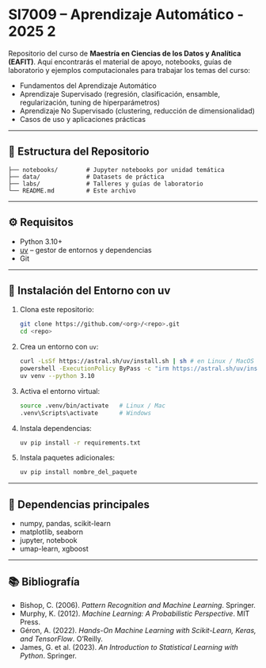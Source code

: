 # SI7009 – Aprendizaje Automático - 2025 2

Repositorio del curso de **Maestría en Ciencias de los Datos y Analítica (EAFIT)**. Aquí encontrarás el material de apoyo, notebooks, guías de laboratorio y ejemplos computacionales para trabajar los temas del curso:

- Fundamentos del Aprendizaje Automático
- Aprendizaje Supervisado (regresión, clasificación, ensamble, regularización, tuning de hiperparámetros)
- Aprendizaje No Supervisado (clustering, reducción de dimensionalidad)
- Casos de uso y aplicaciones prácticas

---

## 📂 Estructura del Repositorio

```
├── notebooks/        # Jupyter notebooks por unidad temática
├── data/             # Datasets de práctica
├── labs/             # Talleres y guías de laboratorio
└── README.md         # Este archivo
```

---

## ⚙️ Requisitos

- Python 3.10+
- [uv](https://github.com/astral-sh/uv) – gestor de entornos y dependencias
- Git

---

## 🚀 Instalación del Entorno con uv

1. Clona este repositorio:
   ```bash
   git clone https://github.com/<org>/<repo>.git
   cd <repo>
   ```

2. Crea un entorno con `uv`:
   ```bash
   curl -LsSf https://astral.sh/uv/install.sh | sh # en Linux / MacOS
   powershell -ExecutionPolicy ByPass -c "irm https://astral.sh/uv/install.ps1 | iex" # en Windows (PowerShell)
   uv venv --python 3.10
   ```

3. Activa el entorno virtual:
   ```bash
   source .venv/bin/activate   # Linux / Mac
   .venv\Scripts\activate      # Windows
   ```

4. Instala dependencias:
   ```bash
   uv pip install -r requirements.txt
   ```

5. Instala paquetes adicionales:
   ```bash
   uv pip install nombre_del_paquete
   ```

---

## 📘 Dependencias principales

- numpy, pandas, scikit-learn
- matplotlib, seaborn
- jupyter, notebook
- umap-learn, xgboost

---

## 📚 Bibliografía

- Bishop, C. (2006). *Pattern Recognition and Machine Learning*. Springer.
- Murphy, K. (2012). *Machine Learning: A Probabilistic Perspective*. MIT Press.
- Géron, A. (2022). *Hands-On Machine Learning with Scikit-Learn, Keras, and TensorFlow*. O’Reilly.
- James, G. et al. (2023). *An Introduction to Statistical Learning with Python*. Springer.